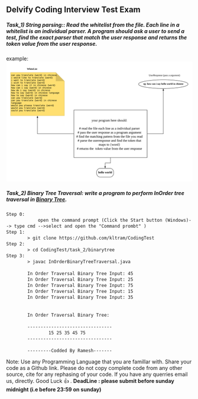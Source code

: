 ## Delvify Coding Interview Test Exam

##### Task_1) String parsing:: Read the whitelist from the file. Each line in a whitelist is an individual parser. A program should ask a user to send a test, find the exact parser that match the user response and returns the token value from the user response. 
example: ![Task 1](/images/Task1.png)

##### Task_2) Binary Tree Traversal: write a program to perform InOrder tree traversal in [Binary Tree](https://en.wikipedia.org/wiki/Tree_traversal).
	
	Step 0: 
				open the command prompt (Click the Start button (Windows)--> type cmd -->select and open the "Command prombt" )
	Step 1: 
			> git clone https://github.com/kltram/CodingTest
	Step 2: 
			> cd CodingTest/task_2/binarytree
	Step 3: 
			> javac InOrderBinaryTreeTraversal.java
			
			In Order Traversal Binary Tree Input: 45
			In Order Traversal Binary Tree Input: 25
			In Order Traversal Binary Tree Input: 75
			In Order Traversal Binary Tree Input: 15
			In Order Traversal Binary Tree Input: 35

			
			In Order Traversal Binary Tree:

			--------------------------------
					15 25 35 45 75
			--------------------------------

			---------Codded By Ramesh-------
	


Note: Use any Programming Language that you are famillar with. Share your code as a Github link. Please do not copy complete code from any other source, cite for any rephasing of your code. If you have any querries email us, directly.
Good Luck :+1: .
**DeadLine : please submit before sunday midnight (i.e before 23:59 on sunday)**
